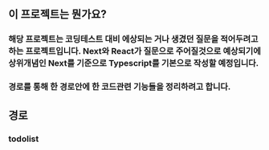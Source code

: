 ## 이 프로젝트는 뭔가요?
### 해당 프로젝트는 코딩테스트 대비 에상되는 거나 생겼던 질문을 적어두려고하는 프로젝트입니다. Next와 React가 질문으로 주어질것으로 예상되기에 상위개념인 Next를 기준으로 Typescript를 기본으로 작성할 예정입니다.
### 경로를 통해 한 경로안에 한 코드관련 기능들을 정리하려고 합니다.

## 경로
### todolist
